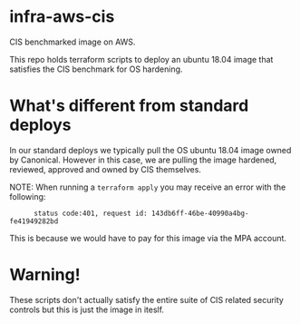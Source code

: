 # infra-aws-cis
CIS benchmarked image on AWS. 

This repo holds terraform scripts to deploy an ubuntu 18.04 image that satisfies the CIS benchmark for OS hardening. 

# What's different from standard deploys

In our standard deploys we typically pull the OS ubuntu 18.04 image owned by Canonical. However in this case, we are pulling the image hardened, reviewed, approved and owned by CIS themselves. 

NOTE: When running a ```terraform apply``` you may receive an error with the following:

``` Error:Error launching source instance: OptInRequired: In order to use this AWS Marketplace product you need to accept terms and subscribe. To do so please visit https://aws.amazon.com/marketplace/pp?sku=b1e35cepur7ecue1bq883thxr
      status code:401, request id: 143db6ff-46be-40990a4bg-fe41949282bd 
``` 
      
This is because we would have to pay for this image via the MPA account. 

# Warning!

These scripts don't actually satisfy the entire suite of CIS related security controls but this is just the image in iteslf. 
